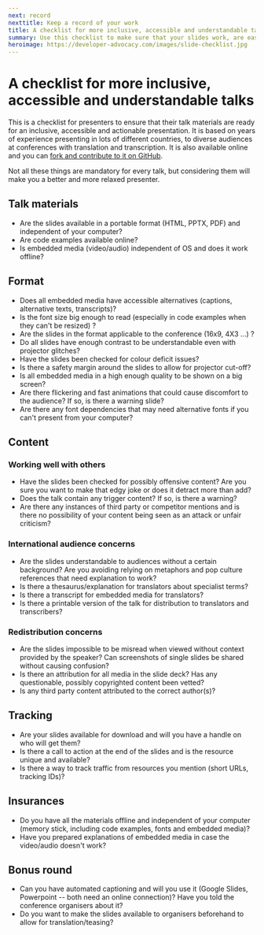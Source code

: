 ```yaml
---
next: record
nexttitle: Keep a record of your work
title: A checklist for more inclusive, accessible and understandable talks - The Developer Advocacy Handbook
summary: Use this checklist to make sure that your slides work, are easy to grasp and don't offend anyone.
heroimage: https://developer-advocacy.com/images/slide-checklist.jpg
---
```


# A checklist for more inclusive, accessible and understandable talks

This is a checklist for presenters to ensure that their talk materials
are ready for an inclusive, accessible and actionable presentation. It
is based on years of experience presenting in lots of different
countries, to diverse audiences at conferences with translation and
transcription. It is also available online and you can [fork and
contribute to it on GitHub](https://github.com/codepo8/talk-checklist/).

Not all these things are mandatory for every talk, but considering them
will make you a better and more relaxed presenter.

## Talk materials

* Are the slides available in a portable format (HTML, PPTX, PDF) and independent of your computer?
* Are code examples available online?
* Is embedded media (video/audio) independent of OS and does it work offline?

## Format

* Does all embedded media have accessible alternatives (captions, alternative texts, transcripts)?
* Is the font size big enough to read (especially in code examples when they can\'t be resized) ?
* Are the slides in the format applicable to the conference (16x9, 4X3 \...) ?
* Do all slides have enough contrast to be understandable even with projector glitches?
* Have the slides been checked for colour deficit issues?
* Is there a safety margin around the slides to allow for projector cut-off?
* Is all embedded media in a high enough quality to be shown on a big screen?
* Are there flickering and fast animations that could cause discomfort to the audience? If so, is there a warning slide?
* Are there any font dependencies that may need alternative fonts if you can\'t present from your computer?

## Content

### Working well with others

* Have the slides been checked for possibly offensive content? Are you sure you want to make that edgy joke or does it detract more than add?
* Does the talk contain any trigger content? If so, is there a warning?
* Are there any instances of third party or competitor mentions and is there no possibility of your content being seen as an attack or unfair criticism?

### International audience concerns

* Are the slides understandable to audiences without a certain background? Are you avoiding relying on metaphors and pop culture references that need explanation to work?
* Is there a thesaurus/explanation for translators about specialist terms?
* Is there a transcript for embedded media for translators?
* Is there a printable version of the talk for distribution to translators and transcribers?

### Redistribution concerns

* Are the slides impossible to be misread when viewed without context provided by the speaker? Can screenshots of single slides be shared without causing confusion?
* Is there an attribution for all media in the slide deck? Has any questionable, possibly copyrighted content been vetted?
* Is any third party content attributed to the correct author(s)?

## Tracking

* Are your slides available for download and will you have a handle on who will get them?
* Is there a call to action at the end of the slides and is the resource unique and available?
* Is there a way to track traffic from resources you mention (short URLs, tracking IDs)?

## Insurances

* Do you have all the materials offline and independent of your computer (memory stick, including code examples, fonts and embedded media)?
* Have you prepared explanations of embedded media in case the video/audio doesn\'t work?

## Bonus round

* Can you have automated captioning and will you use it (Google Slides, Powerpoint -- both need an online connection)? Have you told the conference organisers about it?
* Do you want to make the slides available to organisers beforehand to allow for translation/teasing?

